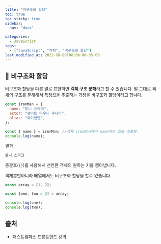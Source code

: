 ```yaml
---
title: "비구조화 할당"
toc: true
toc_sticky: true
sidebar:
  nav: "docs"

categories:
  - JavaScript
tags:
  - ["JavaScript", "객체", "비구조화 할당"]
last_modified_at: 2022-08-09T08:06:00-05:00
---
```


## 📄 비구조화 할당

비구조화 할당을 다른 말로 표현하면 **객체 구조 분해**라고 할 수 있습니다.
말 그대로 객체의 구조를 분해해서 특정값을 추출하는 과정을 비구조화 할당이라고 합니다.

```js
const ironMan = {
  name: "토니 스타크",
  actor: "로버트 다우니 주니어",
  alias: "아이언맨",
};

const { name } = ironMan; //객체 ironMan에서 name이란 값을 추출함.
console.log(name);
```

결과

```js
토니 스타크
```

중괄호(`{}`)를 사용해서 선언한 객체의 원하는 키를 뽑아냅니다.

객체뿐만아니라 배열에서도 비구조화 할당을 할수 있습니다.

```js
const array = [1, 2];

const [one, two = 2] = array;

console.log(one);
console.log(two);
```

## 출처

- 패스트캠퍼스 프론트엔드 강의
